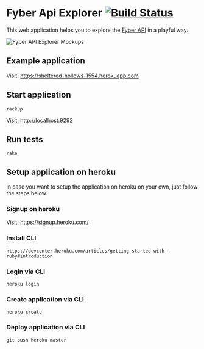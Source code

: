 # Fyber Api Explorer [![Build Status](https://travis-ci.org/JanOwiesniak/fyber-api-explorer.svg?branch=master)](https://travis-ci.org/JanOwiesniak/fyber-api-explorer)

This web application helps you to explore the [Fyber API](http://developer.fyber.com/content/current/ios/offer-wall/offer-api/) in a playful way.

![Fyber API Explorer Mockups](https://raw.githubusercontent.com/JanOwiesniak/fyber-api-explorer/master/doc/mockup.png)

## Example application

Visit: https://sheltered-hollows-1554.herokuapp.com

## Start application

```
rackup
```

Visit: http://localhost:9292

## Run tests

```
rake
```

## Setup application on heroku

In case you want to setup the application on heroku on your own, just follow the steps below.

### Signup on heroku

Visit: https://signup.heroku.com/

### Install CLI

```
https://devcenter.heroku.com/articles/getting-started-with-ruby#introduction
```

### Login via CLI

```
heroku login
```

### Create application via CLI

```
heroku create
```

### Deploy application via CLI

```
git push heroku master
```
